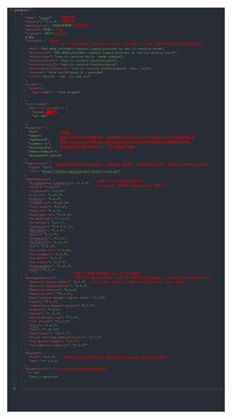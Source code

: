 ![image-20240103185605667](package.json%E5%88%86%E6%9E%90.assets/image-20240103185605667.png)








